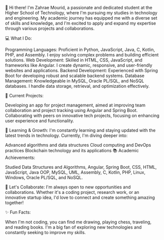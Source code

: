 👋 Hi there! I'm Zahrae Mourid, a passionate and dedicated student at the Higher School of Technology, where I'm pursuing my studies in technology and engineering. My academic journey has equipped me with a diverse set of skills and knowledge, and I'm excited to apply and expand my expertise through various projects and collaborations.

💻 What I Do:

Programming Languages: Proficient in Python, JavaScript, Java, C, Kotlin, PHP, and Assembly. I enjoy solving complex problems and building efficient solutions.
Web Development: Skilled in HTML, CSS, JavaScript, and frameworks like Angular. I create dynamic, responsive, and user-friendly websites and applications.
Backend Development: Experienced with Spring Boot for developing robust and scalable backend systems.
Database Management: Knowledgeable in MySQL, Oracle PL/SQL, and NoSQL databases. I handle data storage, retrieval, and optimization effectively.

🔭 Current Projects:

Developing an app for project management, aimed at improving team collaboration and project tracking using Angular and Spring Boot.
Collaborating with peers on innovative tech projects, focusing on enhancing user experience and functionality.

🌱 Learning & Growth:
I'm constantly learning and staying updated with the latest trends in technology. Currently, I'm diving deeper into:

Advanced algorithms and data structures
Cloud computing and DevOps practices
Blockchain technology and its applications
📚 Academic Achievements:

Studied Data Structures and Algorithms, Angular, Spring Boot, CSS, HTML, JavaScript, Java OOP, MySQL, UML, Assembly, C, Kotlin, PHP, Linux, Windows, Oracle PL/SQL, and NoSQL.
 

👯 Let's Collaborate:
I'm always open to new opportunities and collaborations. Whether it's a coding project, research work, or an innovative startup idea, I'd love to connect and create something amazing together!
 
✨ Fun Facts:

When I'm not coding, you can find me drawing, playing chess, traveling, and reading books.
I'm a big fan of exploring new technologies and constantly seeking to improve my skills.

